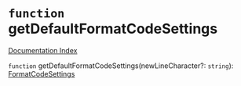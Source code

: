# `function` getDefaultFormatCodeSettings

[Documentation Index](../README.md)

`function` getDefaultFormatCodeSettings(newLineCharacter?: `string`): [FormatCodeSettings](../interface.FormatCodeSettings/README.md)

